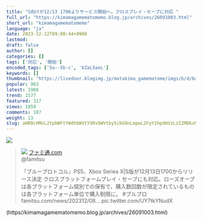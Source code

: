```yaml
---
title: "S向けが12/13 1700よりサービス開始へ。クロスプレイ・セーブに対応 "
full_url: "https://kimamagamematomemo.blog.jp/archives/26091003.html"
short_url: "kimamagamematomemo"
language: "ja"
date: 2023-12-12T09:00:44+0900
lastmod: 
draft: false
author: []
categories: []
tags: ['対応', '開始']
encoded_tags: ['5a--5b-c', '6ZaL5aeL']
keywords: []
thumbnail: "https://livedoor.blogimg.jp/matakima_gamematome/imgs/b/d/bd3be5f5.jpg"
popular: 963
latest: 1908
trend: 1577
featured: 317
views: 1859
comments: 187
weight: 13
slug: aHR0cHMvL2tpbWFtYWdhbWVtYXRvbWVtby5ibG9nLmpwL2FyY2hpdmVzLzI2MDkxMDAzLmh0bWw=
---
```


![](https://livedoor.blogimg.jp/matakima_gamematome/imgs/b/d/bd3be5f5.jpg)

<blockquote id='twibodyTk0F70TCQv'> <p> <img src='https//livedoor.blogimg.jp/matakima_gamematome/imgs/4/0/40ada83d.jpg'> <a target='_blank' href='https//twitter.com/famitsu/status/1733028913482448988'>ファミ通.com </a><br> @famitsu </p> <p id='twitextTk0F70TCQv'> 『ブループロトコル』PS5、Xbox Series X|S版が12月13日1700からリリース決定 クロスプラットフォームプレイ・セーブにも対応。ローズオーブは各プラットフォーム個別での保有で、購入数回数が限定されているものは各プラットフォーム単位で購入制限に。 #ブルプロ famitsu.com/news/202312/08… pic.twitter.com/UY7tkYNudX </p> <p> <a target='_blank' href='https//twitter.com/famitsu/status/1733028913482448988'></a> </p> </blockquote> 

(https//kimamagamematomemo.blog.jp/archives/26091003.html)
